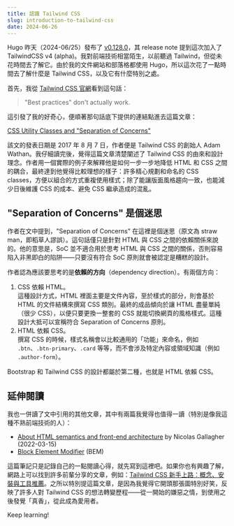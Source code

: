 ```yaml
---
title: 認識 Tailwind CSS
slug: introduction-to-tailwind-css
date: 2024-06-26
---
```


Hugo 昨天（2024-06/25）發布了 [v0.128.0](https://github.com/gohugoio/hugo/releases/tag/v0.128.0)，其 release note 提到這次加入了 TailwindCSS v4 (alpha)。我對前端技術相當陌生，以前聽過 Tailwind，但從未花時間去了解它。由於我的文件網站和部落格都使用 Hugo，所以這次花了一點時間去了解什麼是 Tailwind CSS，以及它有什麼特別之處。

首先，我從 [Tailwind CSS 官網](https://tailwindcss.com/)看到這句話：

> "Best practices" don't actually work.

這引發了我的好奇心，便順著那句話底下提供的連結點進去這篇文章：

[CSS Utility Classes and "Separation of Concerns"](https://adamwathan.me/css-utility-classes-and-separation-of-concerns/)

該文的發表日期是 2017 年 8 月 7 日，作者便是 Tailwind CSS 的創始人 Adam Wathan。我仔細讀完後，覺得這篇文章清楚闡述了 Tailwind CSS 的由來和設計理念。作者用一個實際的例子來解釋他是如何一步一步地降低 HTML 和 CSS 之間的耦合，最終達到他覺得比較理想的樣子：許多精心規劃和命名的 CSS classes，方便以組合的方式重複使用樣式；除了能讓版面風格趨向一致，也能減少日後維護 CSS 的成本、避免 CSS 繼承造成的混亂。

## "Separation of Concerns" 是個迷思

作者在文中提到，"Separation of Concerns" 在這裡是個迷思（原文為 straw man，即稻草人謬誤）。這句話僅只是針對 HTML 與 CSS 之間的依賴關係來說的。他的意思是，SoC 並不適合用於思考 HTML 與 CSS 之間的關係，否則容易陷入非黑即白的陷阱——只要沒有符合 SoC 原則就會被認定是糟糕的設計。

作者認為應該要思考的是**依賴的方向**（dependency direction）。有兩個方向：

1. CSS 依賴 HTML。<br />這種設計方式，HTML 裡面主要是文件內容，至於樣式的部分，則會基於 HTML 的文件結構來撰寫 CSS 類別。最終的成品傾向於讓 HTML 盡量單純（很少 CSS），以便只要更換一整套的 CSS 就能切換網頁的風格樣式。這種設計大抵可以宣稱符合 Separation of Concerns 原則。
2. HTML 依賴 CSS。<br />撰寫 CSS 的時候，樣式名稱會以比較通用的「功能」來命名，例如 `.btn`、`.btn-primary`、`.card` 等等，而不會涉及特定內容或領域知識（例如 `.author-form`）。

Bootstrap 和 Tailwind CSS 的設計都屬於第二種，也就是 HTML 依賴 CSS。

## 延伸閱讀

我也一併讀了文中引用的其他文章，其中有兩篇我覺得也值得一讀（特別是像我這種不熟前端技術的人）：

- [About HTML semantics and front-end architecture](https://nicolasgallagher.com/about-html-semantics-front-end-architecture/) by Nicolas Gallagher (2022-03-15)
- [Block Element Modifier](http://getbem.com/introduction/) (BEM)

這篇筆記只是記錄自己的一點閱讀心得，就先寫到這裡吧。如果你也有興趣了解，網路上可以找到許多前輩分享的文章，例如：[Tailwind CSS 新手上路：概念、安裝與工具推薦](https://medium.com/@Kelly_CHI/tailwind-css-introduction-and-tools-68e770b2bf7f)。之所以特別提這篇文章，是因為我覺得它開頭那張圖特別好笑，反映了許多人對 Tailwind CSS 的想法轉變歷程——從一開始的嫌惡之情，到使用之後發覺「真香」，從此成為愛用者。

Keep learning!

